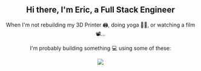 <h2 align="center">
  Hi there, I'm Eric, a Full Stack Engineer
</h2>

<p align="center">
  When I'm not rebuilding my 3D Printer 🖨️, doing yoga 🧘‍♂️, or watching a film 📽️...
</p>

<p align="center">
  I'm probably building something 💻 using some of these: 
</p>

<p align="center">
  <a href="https://skillicons.dev">
    <img src="https://skillicons.dev/icons?i=js,ts,react,redux,nextjs,nodejs,express,postman,jest,html,css,tailwind,sass,postgres,mongodb,prisma,webpack,vite,git,github,githubactions,aws,docker,kubernetes,prometheus,grafana&perline=13" />
  </a>
</p>

<!--
**Ericesposito/Ericesposito** is a ✨ _special_ ✨ repository because its `README.md` (this file) appears on your GitHub profile.

Here are some ideas to get you started:

- 🔭 I’m currently working on ...
- 🌱 I’m currently learning ...
- 👯 I’m looking to collaborate on ...
- 🤔 I’m looking for help with ...
- 💬 Ask me about ...
- 📫 How to reach me: ...
- 😄 Pronouns: ...
- ⚡ Fun fact: ...
-->

